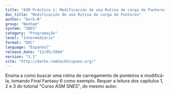```yaml
---
title: "ASM Práctico 1: Modificación de una Rutina de carga de Punteros"
doc_title: "Modificación de una Rutina de carga de Punteros"
author: "Dark-N"
group: "Nenhum"
system: "SNES"
category: "Programação"
level: "Intermediário"
format: "DOC"
language: "Espanhol"
release_date: "13/05/2004"
version: "1.1"
site: "http://darkn.romhackhispano.org/"
---
```

Ensina a como buscar uma rotina de carregamento de ponteiros e modificá-la, tomando Final Fantasy 6 como exemplo. Requer a leitura dos capítulos 1, 2 e 3 do tutorial "Curso ASM SNES", do mesmo autor.